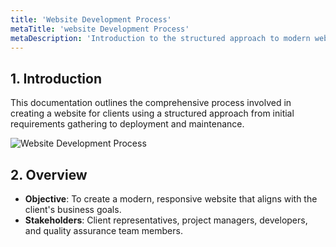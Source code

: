 ```yaml
---
title: 'Website Development Process'
metaTitle: 'website Development Process'
metaDescription: 'Introduction to the structured approach to modern website development.'
---
```


## 1. Introduction

This documentation outlines the comprehensive process involved in creating a website for clients using a structured approach from initial requirements gathering to deployment and maintenance.

![Website Development Process](/images/flow.png)

## 2. Overview

- **Objective**: To create a modern, responsive website that aligns with the client's business goals.
- **Stakeholders**: Client representatives, project managers, developers, and quality assurance team members.

